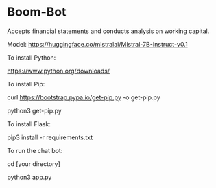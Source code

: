 # Boom-Bot
Accepts financial statements and conducts analysis on working capital.


Model: https://huggingface.co/mistralai/Mistral-7B-Instruct-v0.1


To install Python: 

https://www.python.org/downloads/


To install Pip: 

curl https://bootstrap.pypa.io/get-pip.py -o get-pip.py

python3 get-pip.py


To install Flask:

pip3 install -r requirements.txt


To run the chat bot:

cd [your directory]

python3 app.py
